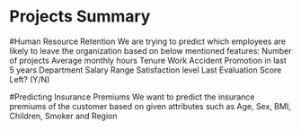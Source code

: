 # Projects Summary

#Human Resource Retention
We are trying to predict which employees are likely to leave the organization based on below mentioned features: 
Number of projects 
Average monthly hours 
Tenure 
Work Accident 
Promotion in last 5 years 
Department 
Salary 
Range 
Satisfaction level 
Last Evaluation Score Left? (Y/N)

#Predicting Insurance Premiums
We want to predict the insurance premiums of the customer based on given attributes such as Age, Sex, BMI, Children, Smoker and Region
